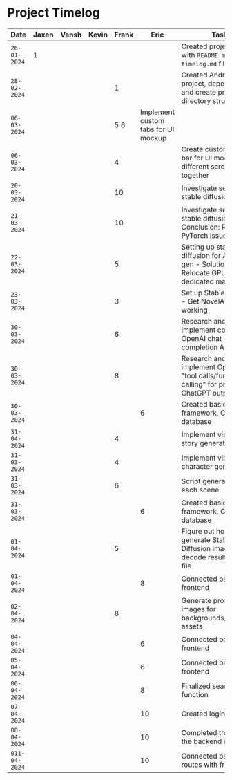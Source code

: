 # Project Timelog

| Date | Jaxen | Vansh | Kevin | Frank | Eric | Task |
| - | - | - | - | - | - | - |
| `26-01-2024` | 1 | | | | | Created project repo with `README.md` and `timelog.md` files |
| `28-02-2024` | | | | 1 | | Created Android project, dependencies, and create project directory structure |
| `06-03-2024` | | | | 5 6 | Implement custom tabs for UI mockup |
| `06-03-2024` | | | | 4 | | Create custom search bar for UI mockup, tie different screens together |
| `20-03-2024` | | | | 10 | | Investigate setting up stable diffusion |
| `21-03-2024` | | | | 10 | | Investigate setting up stable diffusion - Conclusion: ROCm / PyTorch issues |
| `22-03-2024` | | | | 5 | | Setting up stable diffusion for AI image gen - Solution: Relocate GPU to dedicated machine |
| `23-03-2024` | | | | 3 | | Set up Stable Diffusion - Get NovelAI model working |
| `30-03-2024` | | | | 6 | | Research and implement code for OpenAI chat completion API |
| `30-03-2024` | | | | 8 | | Research and implement OpenAI "tool calls/function calling" for predictable ChatGPT outputs |
| `30-03-2024` | | | | | 6 | Created basic backend framework, Created database|
| `31-04-2024` | | | | 4 | | Implement visual novel story generation |
| `31-03-2024` | | | | 4 | | Implement visual novel character generation |
| `31-03-2024` | | | | 6 | | Script generation for each scene |
| `31-03-2024` | | | | | 6 | Created basic backend framework, Created database |
| `01-04-2024` | | | | 5 | | Figure out how to generate Stable Diffusion images and decode results into a file |
| `01-04-2024` | | | | | 8 | Connected backend to frontend |
| `02-04-2024` | | | | 8 | | Generate prompts and images for backgrounds/character assets |
| `04-04-2024` | | | | | 6 | Connected backend to frontend |
| `05-04-2024` | | | | | 6 | Connected backend to frontend |
| `06-04-2024` | | | | | 8 | Finalized search function |
| `07-04-2024` | | | | | 10 | Created login system |
| `08-04-2024` | | | | | 10 | Completed the rest of the backend routes |
| `011-04-2024` | | | | | 10 | Connected backend routes with frontend |
